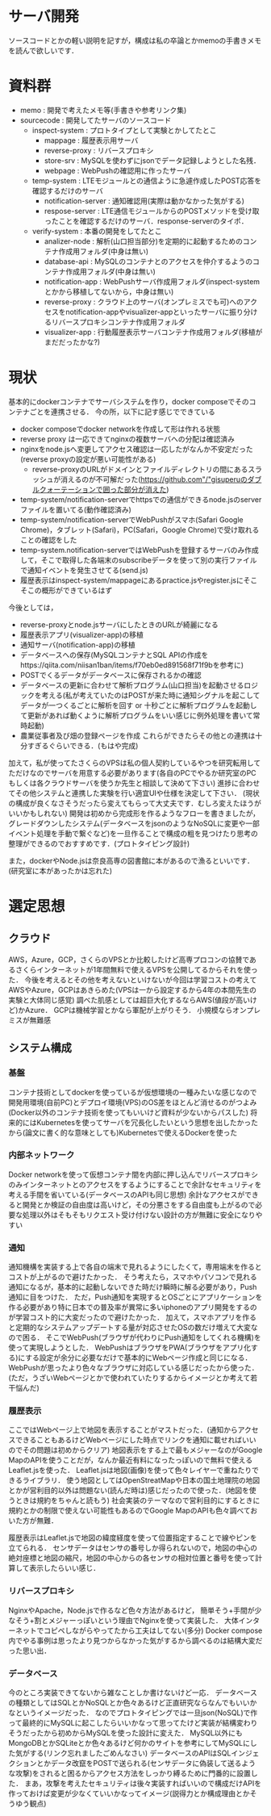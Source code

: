 # サーバ開発
ソースコードとかの軽い説明を記すが，構成は私の卒論とかmemoの手書きメモを読んで欲しいです．

# 資料群
- memo : 開発で考えたメモ等(手書きや参考リンク集)
- sourcecode : 開発してたサーバのソースコード
    - inspect-system : プロトタイプとして実験とかしてたとこ
        - mappage : 履歴表示用サーバ
        - reverse-proxy : リバースプロキシ
        - store-srv : MySQLを使わずにjsonでデータ記録しようとした名残．
        - webpage : WebPushの確認用に作ったサーバ
    - temp-system : LTEモジュールとの通信ように急遽作成したPOST応答を確認するだけのサーバ
        - notification-server : 通知確認用(実際は動かなかった気がする)
        - respose-server : LTE通信モジュールからのPOSTメソッドを受け取ったことを確認するだけのサーバ．response-serverのタイポ．
    - verify-system : 本番の開発をしてたとこ
        - analizer-node : 解析(山口担当部分)を定期的に起動するためのコンテナ作成用フォルダ(中身は無い)
        - database-api : MySQLのコンテナとのアクセスを仲介するようのコンテナ作成用フォルダ(中身は無い)
        - notification-app : WebPushサーバ作成用フォルダ(inspect-systemとかから移植してないから，中身は無い)
        - reverse-proxy : クラウド上のサーバ(オンプレミスでも可)へのアクセスをnotification-appやvisualizer-appといったサーバに振り分けるリバースプロキシコンテナ作成用フォルダ
        - visualizer-app : 行動履歴表示サーバコンテナ作成用フォルダ(移植がまだだったかな?)


# 現状
基本的にdockerコンテナでサーバシステムを作り，docker composeでそのコンテナごとを連携させる．
今の所，以下に記す感じでできている
- docker composeでdocker networkを作成して形は作れる状態
- reverse proxy は一応できてnginxの複数サーバへの分配は確認済み
- nginxをnode.jsへ変更してアクセス確認は一応したがなんか不安定だった(reverse proxyの設定が悪い可能性がある)
    - reverse-proxyのURLがドメインとファイルディレクトリの間にあるスラッシュが消えるのが不可解だった(https://github.com"/"gisuperuのダブルクォーテーションで囲った部分が消えた)
- temp-system/notification-serverでhttpsでの通信ができるnode.jsのserverファイルを置いてる(動作確認済み)
- temp-system/notification-serverでWebPushがスマホ(Safari Google Chrome)，タブレット(Safari)，PC(Safari，Google Chrome)で受け取れることの確認をした
- temp-system.notification-serverではWebPushを登録するサーバのみ作成して，そこで取得した各端末のsubscribeデータを使って別の実行ファイルで通知イベントを発生させてる(send.js)
- 履歴表示はinspect-system/mappageにあるpractice.jsやregister.jsにそこそこの概形ができているはず

今後としては，
- reverse-proxyとnode.jsサーバにしたときのURLが綺麗になる
- 履歴表示アプリ(visualizer-app)の移植
- 通知サーバ(notification-app)の移植
- データベースへの保存(MySQLコンテナとSQL APIの作成をhttps://qiita.com/niisan1ban/items/f70eb0ed891568f71f9bを参考に)
- POSTでくるデータがデータベースに保存されるかの確認
- データベースの更新に合わせて解析プログラム(山口担当)を起動させるロジックを考える(私が考えていたのはPOSTが来た時に通知シグナルを起こしてデータが一つくるごとに解析を回す or 十秒ごとに解析プログラムを起動して更新があれば動くように解析プログラムをいい感じに例外処理を書いて常時起動)
- 農業従事者及び畑の登録ページを作成
これらができたらその他との連携は十分すぎるぐらいできる．(もはや完成)

加えて，私が使ってたさくらのVPSは私の個人契約しているやつを研究転用してただけなのでサーバを用意する必要があります(各自のPCでやるか研究室のPCもしくは各クラウドサーバを使うか先生と相談して決めて下さい)
進捗に合わせてその他システムと連携した実験を行い適宜UIや仕様を決定して下さい．
(現状の構成が良くなさそうだったら変えてもらって大丈夫です．むしろ変えたほうがいいかもしれない)
開発は初めから完成形を作るようなフローを書きましたが，グレードダウンしたシステム(データベースをjsonのようなNoSQLに変更や一部イベント処理を手動で繋ぐなど)を一旦作ることで構成の粗を見つけたり思考の整理ができるのでおすすめです．(プロトタイピング設計)

また，dockerやNode.jsは奈良高専の図書館に本があるので漁るといいです．(研究室に本があったかは忘れた)



# 選定思想
## クラウド
AWS，Azure，GCP，さくらのVPSとか比較したけど高専プロコンの協賛であるさくらインターネットが1年間無料で使えるVPSを公開してるからそれを使った．
今後を考えるとその他を考えないといけないが今回は学習コストの考えてAWSやAzure，GCPはあきらめた(VPSは一から設定するから4年の本間先生の実験と大体同じ感覚)
調べた肌感としては超巨大化するならAWS(値段が高いけど)かAzure．
GCPは機械学習とかなら軍配が上がりそう．
小規模ならオンプレミスが無難感

## システム構成
### 基盤
コンテナ技術としてdockerを使っているが仮想環境の一種みたいな感じなので開発用環境(自前PC)とデプロイ環境(VPS)のOS差をほとんど消せるのがつよみ(Docker以外のコンテナ技術を使ってもいいけど資料が少ないからパスした)
将来的にはKubernetesを使ってサーバを冗長化したいという思想を出したかったから(論文に書く的な意味としても)Kubernetesで使えるDockerを使った

### 内部ネットワーク
Docker networkを使って仮想コンテナ間を内部に押し込んでリバースプロキシのみインターネットとのアクセスをするようにすることで余計なセキュリティを考える手間を省いている(データベースのAPIも同じ思想)
余計なアクセスができると開発とか検証の自由度は高いけど，その分悪さをする自由度も上がるので必要な処理以外はそもそもリクエスト受け付けない設計の方が無難に安全になりやすい

### 通知
通知機構を実装する上で各自の端末で見れるようにしたくて，専用端末を作るとコストが上がるので避けたかった．
そう考えたら，スマホやパソコンで見れる通知になるが，基本的に起動しないできた時だけ瞬時に解る必要があり，Push通知に目をつけた．
ただ，Push通知を実現するとOSごとにアプリケーションを作る必要があり特に日本での普及率が異常に多いiphoneのアプリ開発をするのが学習コスト的に大変だったので避けたかった．
加えて，スマホアプリを作ると定期的なシステムアップデートする量が対応させたOSの数だけ増えて大変なので困る．
そこでWebPush(ブラウザが代わりにPush通知をしてくれる機構)を使って実現しようとした．
WebPushはブラウザをPWA(ブラウザをアプリ化する)にする設定が余分に必要なだけで基本的にWebページ作成と同じになる．
WebPushが思ったより色々なブラウザに対応している感じだったから使った．(ただ，うざいWebページとかで使われていたりするからイメージとか考えて若干悩んだ)

### 履歴表示
ここではWebページ上で地図を表示することがマストだった．(通知からアクセスできることもあるけどWebページにした時点でリンクを通知に載せればいいのでその問題は初めからクリア)
地図表示をする上で最もメジャーなのがGoogle MapのAPIを使うことだが，なんか最近有料になったっぽいので無料で使えるLeaflet.jsを使った．
Leaflet.jsは地図(画像)を使って色々レイヤーで重ねたりできるライブラリ．
使う地図としてはOpenStreatMapや日本の国土地理院の地図とかが営利目的以外は問題ない(読んだ時は)感じだったので使った．(地図を使うときは規約をちゃんと読もう)
社会実装のテーマなので営利目的にするときに規約とかの制限で使えない可能性もあるのでGoogle MapのAPIも色々調べておいた方が無難．

履歴表示はLeaflet.jsで地図の緯度経度を使って位置指定することで線やピンを立てられる．
センサデータはセンサの番号しか得られないので，地図の中心の絶対座標と地図の縮尺，地図の中心からの各センサの相対位置と番号を使って計算して表示したらいい感じ．

### リバースプロキシ
NginxやApache，Node.jsで作るなど色々方法があるけど，
簡単そう+手間が少なそう+割とメジャーっぽいという理由でNginxを使って実装した．
大体インターネットでコピペしながらやってたから工夫はしてない(多分)
Docker compose内でやる事例は思ったより見つからなかった気がするから調べるのは結構大変だった思い出．

### データベース
今のところ実装できてないから雑なことしか書けないけど一応．
データベースの種類としてはSQLとかNoSQLとか色々あるけど正直研究ならなんでもいいかなというイメージだった．
なのでプロトタイピングでは一旦json(NoSQL)で作って最終的にMySQLに起こしたらいいかなって思ってたけど実装が結構変わりそうだったから初めからMySQLを使った設計に変えた．
MySQL以外にもMongoDBとかSQLiteとか色々あるけど何かのサイトを参考にしてMySQLにした気がする(リンク忘れましたごめんなさい)
データベースのAPIはSQLインジェクションとかデータ改竄をPOSTで送られる(センサデータに偽装して送るような攻撃)をされると困るからアクセス方法をしっかり縛るために門番的に設置した．
まあ，攻撃を考えたセキュリティは後々実装すればいいので構成だけAPIを作っておけば変更が少なくていいかなってイメージ(説得力とか構成理由とかそうゆう観点)